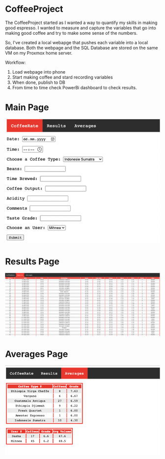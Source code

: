 # CoffeeProject
 
The CoffeeProject started as I wanted a way to quantify my skills in making good espresso. I wanted to measure and capture the variables that go into making good coffee and try to make some sense of the numbers. 

So, I've created a local webapge that pushes each variable into a local database. Both the webpage and the SQL Database are stored on the same VM on my Proxmox home server. 

Workflow: 
 
1. Load webpage into phone
2. Start making coffee and stard recording variables
3. When done, publish to DB 
4. From time to time check PowerBi dashboard to check results.

# Main Page

![Main Page](https://github.com/mihnearad/CoffeeProject/blob/main/Previews/Preview-main-page.png)

# Results Page

![Results Page](https://github.com/mihnearad/CoffeeProject/blob/main/Previews/Preview-results-page.png)

# Averages Page

![Averages Page](https://github.com/mihnearad/CoffeeProject/blob/main/Previews/preview-averages-page.png)

